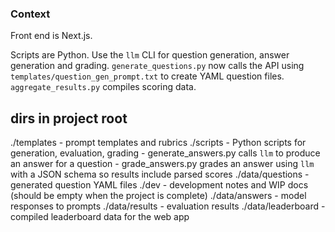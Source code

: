 ### Context

Front end is Next.js.

Scripts are Python. Use the `llm` CLI for question generation, answer generation and grading.
`generate_questions.py` now calls the API using `templates/question_gen_prompt.txt`
to create YAML question files. `aggregate_results.py` compiles scoring data.

## dirs in project root

./templates - prompt templates and rubrics
./scripts - Python scripts for generation, evaluation, grading
    - generate_answers.py calls `llm` to produce an answer for a question
    - grade_answers.py grades an answer using `llm` with a JSON schema so results include parsed scores
./data/questions - generated question YAML files
./dev - development notes and WIP docs (should be empty when the project is complete)
./data/answers - model responses to prompts
./data/results - evaluation results
./data/leaderboard - compiled leaderboard data for the web app
